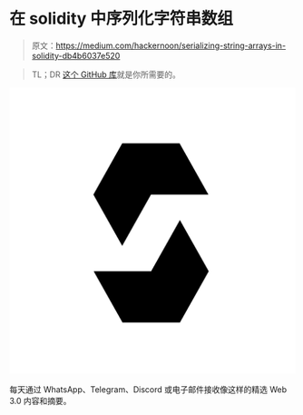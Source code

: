 # 在 solidity 中序列化字符串数组

> 原文：<https://medium.com/hackernoon/serializing-string-arrays-in-solidity-db4b6037e520>

> TL；DR [这个 GitHub 库](https://github.com/vasa-develop/serialize-solidity)就是你所需要的。

![](img/78a0b2783e3a3a47762093ffa72964df.png)

每天通过 WhatsApp、Telegram、Discord 或电子邮件接收像这样的精选 Web 3.0 内容和摘要。
